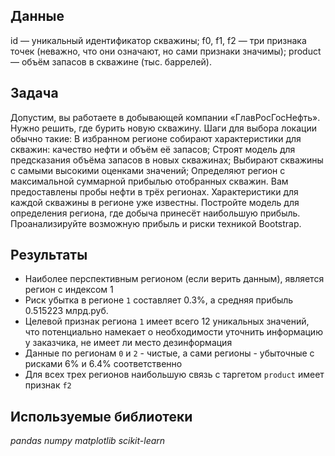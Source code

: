 ## Данные

id — уникальный идентификатор скважины;
f0, f1, f2 — три признака точек (неважно, что они означают, но сами признаки значимы);
product — объём запасов в скважине (тыс. баррелей).

## Задача

Допустим, вы работаете в добывающей компании «ГлавРосГосНефть». Нужно решить, где бурить новую скважину. 
Шаги для выбора локации обычно такие:
В избранном регионе собирают характеристики для скважин: качество нефти и объём её запасов;
Строят модель для предсказания объёма запасов в новых скважинах;
Выбирают скважины с самыми высокими оценками значений;
Определяют регион с максимальной суммарной прибылью отобранных скважин.
Вам предоставлены пробы нефти в трёх регионах. Характеристики для каждой скважины в регионе уже известны. Постройте модель для определения региона, где добыча принесёт наибольшую прибыль. Проанализируйте возможную прибыль и риски техникой Bootstrap.

## Результаты

- Наиболее перспективным регионом (если верить данным), является регион с индексом 1
- Риск убытка в регионе `1` составляет 0.3%, а средняя прибыль 0.515223 млрд.руб.
- Целевой признак региона `1` имеет всего 12 уникальных значений, что потенциально намекает о необходимости уточнить информацию у заказчика, не имеет ли место дезинформация
- Данные по регионам `0` и `2` - чистые, а сами регионы - убыточные с рисками 6% и 6.4% соответственно
- Для всех трех регионов наибольшую связь с таргетом `product` имеет признак `f2`

## Используемые библиотеки
*pandas*
*numpy*
*matplotlib*
*scikit-learn*
